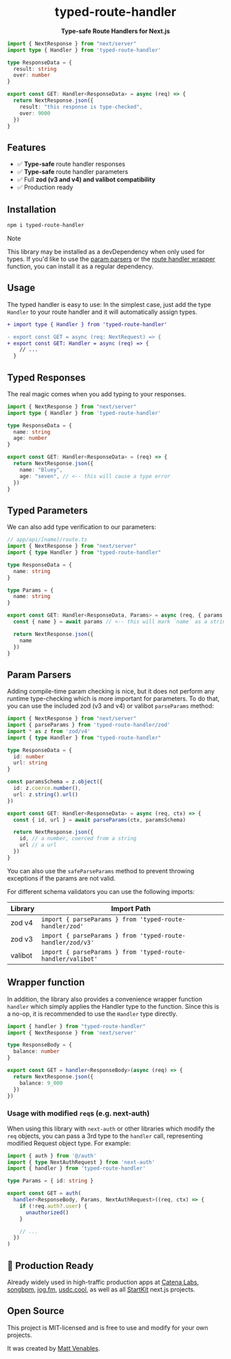 <h1 align="center">typed-route-handler</h1>

<div align="center">
  <strong>Type-safe Route Handlers for Next.js</strong>
</div>

```ts
import { NextResponse } from "next/server"
import type { Handler } from 'typed-route-handler'

type ResponseData = {
  result: string
  over: number
}

export const GET: Handler<ResponseData> = async (req) => {
  return NextResponse.json({
    result: "this response is type-checked",
    over: 9000
  })
}
```

## Features

- ✅ **Type-safe** route handler responses
- ✅ **Type-safe** route handler parameters
- ✅ Full **zod (v3 and v4) and valibot compatibility**
- ✅ Production ready

## Installation

```sh
npm i typed-route-handler
```

> [!NOTE]
> This library may be installed as a devDependency when only used for types. If you'd like to use the [param parsers](#param-parsers) or the [route handler wrapper](#wrapper-function) function, you can install it as a regular dependency.

## Usage

The typed handler is easy to use: In the simplest case, just add the type `Handler` to your route handler and it will automatically assign types.

```diff
+ import type { Handler } from 'typed-route-handler'

- export const GET = async (req: NextRequest) => {
+ export const GET: Handler = async (req) => {
    // ...
  }
```

## Typed Responses

The real magic comes when you add typing to your responses.

```ts
import { NextResponse } from "next/server"
import type { Handler } from 'typed-route-handler'

type ResponseData = {
  name: string
  age: number
}

export const GET: Handler<ResponseData> = (req) => {
  return NextResponse.json({
    name: "Bluey",
    age: "seven", // <-- this will cause a type error
  })
}
```

## Typed Parameters

We can also add type verification to our parameters:

```ts
// app/api/[name]/route.ts
import { NextResponse } from "next/server"
import { type Handler } from "typed-route-handler"

type ResponseData = {
  name: string
}

type Params = {
  name: string
}

export const GET: Handler<ResponseData, Params> = async (req, { params }) => {
  const { name } = await params // <-- this will mark `name` as a string

  return NextResponse.json({
    name
  })
}
```

## Param Parsers

Adding compile-time param checking is nice, but it does not perform any runtime type-checking which is more important for parameters.  To do that, you can use the included zod (v3 and v4) or valibot `parseParams` method:

```ts
import { NextResponse } from "next/server"
import { parseParams } from 'typed-route-handler/zod'
import * as z from 'zod/v4'
import { type Handler } from "typed-route-handler"

type ResponseData = {
  id: number
  url: string
}

const paramsSchema = z.object({
  id: z.coerce.number(),
  url: z.string().url()
})

export const GET: Handler<ResponseData> = async (req, ctx) => {
  const { id, url } = await parseParams(ctx, paramsSchema)

  return NextResponse.json({
    id, // a number, coerced from a string
    url // a url
  })
}
```

You can also use the `safeParseParams` method to prevent throwing exceptions if the params are not valid.

For different schema validators you can use the following imports:

| Library   | Import Path                                                  |
|-----------|--------------------------------------------------------------|
| zod v4    | `import { parseParams } from 'typed-route-handler/zod'`     |
| zod v3    | `import { parseParams } from 'typed-route-handler/zod/v3'`  |
| valibot   | `import { parseParams } from 'typed-route-handler/valibot'` |

## Wrapper function

In addition, the library also provides a convenience wrapper function `handler` which simply applies the Handler type to the function. Since this is a no-op, it is recommended to use the `Handler` type directly.

```ts
import { handler } from "typed-route-handler"
import { NextResponse } from 'next/server'

type ResponseBody = {
  balance: number
}

export const GET = handler<ResponseBody>(async (req) => {
  return NextResponse.json({
    balance: 9_000
  })
})
```

### Usage with modified `req`s (e.g. next-auth)

When using this library with `next-auth` or other libraries which modify the `req` objects, you can pass a 3rd type to the `handler` call, representing modified Request object type. For example:

```ts
import { auth } from '@/auth'
import { type NextAuthRequest } from 'next-auth'
import { handler } from 'typed-route-handler'

type Params = { id: string }

export const GET = auth(
  handler<ResponseBody, Params, NextAuthRequest>((req, ctx) => {
    if (!req.auth?.user) {
      unauthorized()
    }

    // ...
  })
)
```


## 🏰 Production Ready

Already widely used in high-traffic production apps at [Catena Labs](https://catenalabs.com), [songbpm](https://songbpm.com), [jog.fm](https://jog.fm), [usdc.cool](https://usdc.cool), as well as all [StartKit](https://github.com/startkit-dev) next.js projects.

## Open Source

This project is MIT-licensed and is free to use and modify for your own projects.

It was created by [Matt Venables](https://venabl.es).
